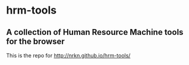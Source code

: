 # hrm-tools

##  A collection of Human Resource Machine tools for the browser

This is the repo for http://nrkn.github.io/hrm-tools/
